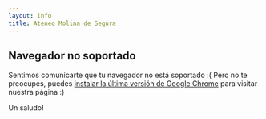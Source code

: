 ```yaml
---
layout: info
title: Ateneo Molina de Segura
---
```


## Navegador no soportado

Sentimos comunicarte que tu navegador no está soportado :( Pero no te preocupes, puedes [instalar la última versión de Google Chrome](https://www.google.com/intl/es_ALL/chrome/) para visitar nuestra página :)

Un saludo!